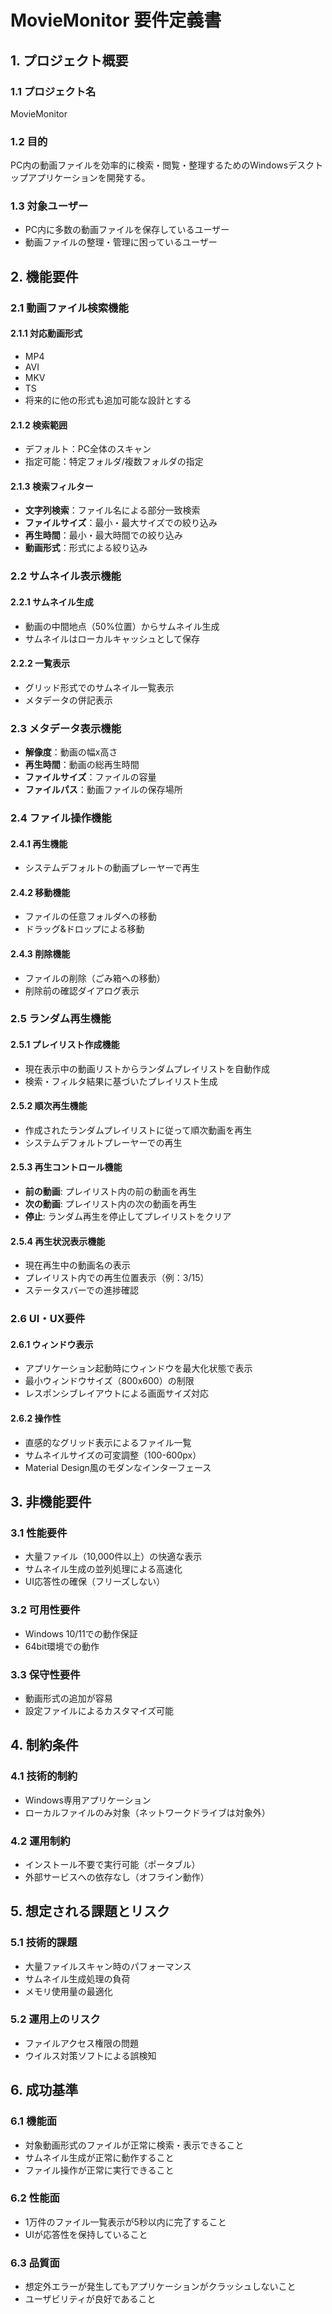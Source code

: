 # MovieMonitor 要件定義書

## 1. プロジェクト概要

### 1.1 プロジェクト名
MovieMonitor

### 1.2 目的
PC内の動画ファイルを効率的に検索・閲覧・整理するためのWindowsデスクトップアプリケーションを開発する。

### 1.3 対象ユーザー
- PC内に多数の動画ファイルを保存しているユーザー
- 動画ファイルの整理・管理に困っているユーザー

## 2. 機能要件

### 2.1 動画ファイル検索機能
#### 2.1.1 対応動画形式
- MP4
- AVI
- MKV
- TS
- 将来的に他の形式も追加可能な設計とする

#### 2.1.2 検索範囲
- デフォルト：PC全体のスキャン
- 指定可能：特定フォルダ/複数フォルダの指定

#### 2.1.3 検索フィルター
- **文字列検索**：ファイル名による部分一致検索
- **ファイルサイズ**：最小・最大サイズでの絞り込み
- **再生時間**：最小・最大時間での絞り込み
- **動画形式**：形式による絞り込み

### 2.2 サムネイル表示機能
#### 2.2.1 サムネイル生成
- 動画の中間地点（50%位置）からサムネイル生成
- サムネイルはローカルキャッシュとして保存

#### 2.2.2 一覧表示
- グリッド形式でのサムネイル一覧表示
- メタデータの併記表示

### 2.3 メタデータ表示機能
- **解像度**：動画の幅x高さ
- **再生時間**：動画の総再生時間
- **ファイルサイズ**：ファイルの容量
- **ファイルパス**：動画ファイルの保存場所

### 2.4 ファイル操作機能
#### 2.4.1 再生機能
- システムデフォルトの動画プレーヤーで再生

#### 2.4.2 移動機能
- ファイルの任意フォルダへの移動
- ドラッグ&ドロップによる移動

#### 2.4.3 削除機能
- ファイルの削除（ごみ箱への移動）
- 削除前の確認ダイアログ表示

### 2.5 ランダム再生機能
#### 2.5.1 プレイリスト作成機能
- 現在表示中の動画リストからランダムプレイリストを自動作成
- 検索・フィルタ結果に基づいたプレイリスト生成

#### 2.5.2 順次再生機能
- 作成されたランダムプレイリストに従って順次動画を再生
- システムデフォルトプレーヤーでの再生

#### 2.5.3 再生コントロール機能
- **前の動画**: プレイリスト内の前の動画を再生
- **次の動画**: プレイリスト内の次の動画を再生
- **停止**: ランダム再生を停止してプレイリストをクリア

#### 2.5.4 再生状況表示機能
- 現在再生中の動画名の表示
- プレイリスト内での再生位置表示（例：3/15）
- ステータスバーでの進捗確認

### 2.6 UI・UX要件
#### 2.6.1 ウィンドウ表示
- アプリケーション起動時にウィンドウを最大化状態で表示
- 最小ウィンドウサイズ（800x600）の制限
- レスポンシブレイアウトによる画面サイズ対応

#### 2.6.2 操作性
- 直感的なグリッド表示によるファイル一覧
- サムネイルサイズの可変調整（100-600px）
- Material Design風のモダンなインターフェース

## 3. 非機能要件

### 3.1 性能要件
- 大量ファイル（10,000件以上）の快適な表示
- サムネイル生成の並列処理による高速化
- UI応答性の確保（フリーズしない）

### 3.2 可用性要件
- Windows 10/11での動作保証
- 64bit環境での動作

### 3.3 保守性要件
- 動画形式の追加が容易
- 設定ファイルによるカスタマイズ可能

## 4. 制約条件

### 4.1 技術的制約
- Windows専用アプリケーション
- ローカルファイルのみ対象（ネットワークドライブは対象外）

### 4.2 運用制約
- インストール不要で実行可能（ポータブル）
- 外部サービスへの依存なし（オフライン動作）

## 5. 想定される課題とリスク

### 5.1 技術的課題
- 大量ファイルスキャン時のパフォーマンス
- サムネイル生成処理の負荷
- メモリ使用量の最適化

### 5.2 運用上のリスク
- ファイルアクセス権限の問題
- ウイルス対策ソフトによる誤検知

## 6. 成功基準

### 6.1 機能面
- 対象動画形式のファイルが正常に検索・表示できること
- サムネイル生成が正常に動作すること
- ファイル操作が正常に実行できること

### 6.2 性能面
- 1万件のファイル一覧表示が5秒以内に完了すること
- UIが応答性を保持していること

### 6.3 品質面
- 想定外エラーが発生してもアプリケーションがクラッシュしないこと
- ユーザビリティが良好であること